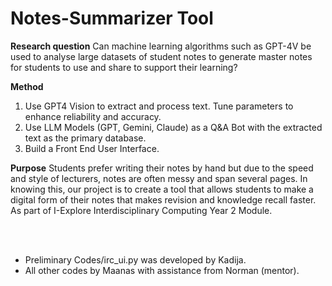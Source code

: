 # Notes-Summarizer Tool

**Research question**
Can machine learning algorithms such as GPT-4V be used to analyse large datasets of student notes to generate master notes for students to use and share to support their learning? 



**Method**
1) Use GPT4 Vision to extract and process text. Tune parameters to enhance reliability and accuracy.
2) Use LLM Models (GPT, Gemini, Claude) as a Q&A Bot with the extracted text as the primary database.
3) Build a Front End User Interface.



**Purpose**
Students prefer writing their notes by hand but due to the speed and style of lecturers, notes are often messy and span several pages. In knowing this, our project is to create a tool that allows students to make a digital form of their notes that makes revision and knowledge recall faster.
As part of I-Explore Interdisciplinary Computing Year 2 Module.

<br />
<br />

- Preliminary Codes/irc_ui.py was developed by Kadija.
- All other codes by Maanas with assistance from Norman (mentor).
